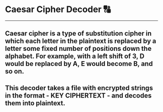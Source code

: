 # Caesar Cipher Decoder 🔠
***
## Caesar cipher is a type of substitution cipher in which each letter in the plaintext is replaced by a letter some fixed number of positions down the alphabet. For example, with a left shift of 3, D would be replaced by A, E would become B, and so on.

## This decoder takes a file with encrypted strings in the format - KEY CIPHERTEXT - and decodes them into plaintext.




